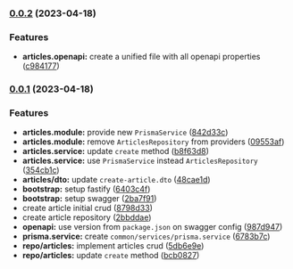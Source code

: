 ### [0.0.2](https://github.com/mateusfg7/formatch-api/compare/0.0.1...0.0.2) (2023-04-18)


### Features

* **articles.openapi:** create a unified file with all openapi properties ([c984177](https://github.com/mateusfg7/formatch-api/commit/c984177b02bf8e0aa582572d70f83225b11d6b09))

### [0.0.1](https://github.com/mateusfg7/formatch-api/compare/8798d33ab8f8bb0c78687935c8fc758f7c64b966...0.0.1) (2023-04-18)


### Features

* **articles.module:** provide new `PrismaService` ([842d33c](https://github.com/mateusfg7/formatch-api/commit/842d33cf6fbf05f0bfd1d38e5e57efc7a8a009df))
* **articles.module:** remove `ArticlesRepository` from providers ([09553af](https://github.com/mateusfg7/formatch-api/commit/09553af7fa1cc7cfcddb14aaacb748f988effa2c))
* **articles.service:** update `create` method ([b8f63d8](https://github.com/mateusfg7/formatch-api/commit/b8f63d8a94d742db8481d82041a5fc96b32a7eb4))
* **articles.service:** use `PrismaService` instead `ArticlesRepository` ([354cb1c](https://github.com/mateusfg7/formatch-api/commit/354cb1c13bb198e207ce413c67624e09e18e1a5c))
* **articles/dto:** update `create-article.dto` ([48cae1d](https://github.com/mateusfg7/formatch-api/commit/48cae1d21b0d5804be4c0d4b730ce0a93d323fcf))
* **bootstrap:** setup fastify ([6403c4f](https://github.com/mateusfg7/formatch-api/commit/6403c4f8f0d96395686a566a4f0b2c2b97bd11ce))
* **bootstrap:** setup swagger ([2ba7f91](https://github.com/mateusfg7/formatch-api/commit/2ba7f91fddad7ecb10e01636ed9b5239b6958061))
* create article initial crud ([8798d33](https://github.com/mateusfg7/formatch-api/commit/8798d33ab8f8bb0c78687935c8fc758f7c64b966))
* create article repository ([2bbddae](https://github.com/mateusfg7/formatch-api/commit/2bbddaecfd2701e46575eec399ea49c3344e13d2))
* **openapi:** use version from `package.json` on swagger config ([987d947](https://github.com/mateusfg7/formatch-api/commit/987d9479cb7a0187ec4f993c61c3289c3b765cd3))
* **prisma.service:** create `common/services/prisma.service` ([6783b7c](https://github.com/mateusfg7/formatch-api/commit/6783b7cb91a18114372d8cdec59a6b4e9df922dc))
* **repo/articles:** implement articles crud ([5db6e9e](https://github.com/mateusfg7/formatch-api/commit/5db6e9e38a5bf6134ba0fd8376c917c5783b7543))
* **repo/articles:** update `create` method ([bcb0827](https://github.com/mateusfg7/formatch-api/commit/bcb08276e96a266b220b3ad54207ae154d2db724))

